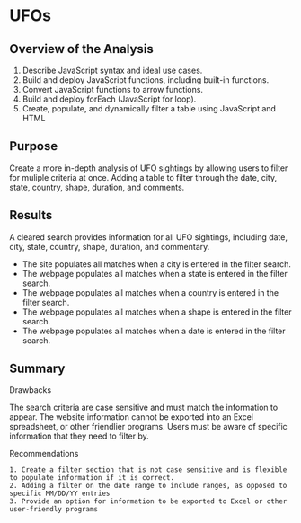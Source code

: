 # UFOs

## Overview of the Analysis
  1.  Describe JavaScript syntax and ideal use cases.
  2.  Build and deploy JavaScript functions, including built-in functions.
  3.  Convert JavaScript functions to arrow functions.
  4.  Build and deploy forEach (JavaScript for loop).
  5.  Create, populate, and dynamically filter a table using JavaScript and HTML

## Purpose

   Create a more in-depth analysis of UFO sightings by allowing users to filter for muliple criteria at once. Adding a table to filter through the date, city, state, country, shape, duration, and comments. 

## Results

   A cleared search provides information for all UFO sightings, including date, city, state, country, shape, duration, and commentary. 
   *  The site populates all matches when a city is entered in the filter search. 
   *  The webpage populates all matches when a state is entered in the filter search. 
   *  The webpage populates all matches when a country is entered in the filter search. 
   *  The webpage populates all matches when a shape is entered in the filter search. 
   *  The webpage populates all matches when a date is entered in the filter search.


## Summary

  Drawbacks
  
   The search criteria are case sensitive and must match the information to appear. The website information cannot be exported into an Excel spreadsheet, or other friendlier programs. Users must be aware of specific information that they need to filter by.
    
  Recommendations

    1. Create a filter section that is not case sensitive and is flexible to populate information if it is correct.
    2. Adding a filter on the date range to include ranges, as opposed to specific MM/DD/YY entries
    3. Provide an option for information to be exported to Excel or other user-friendly programs


